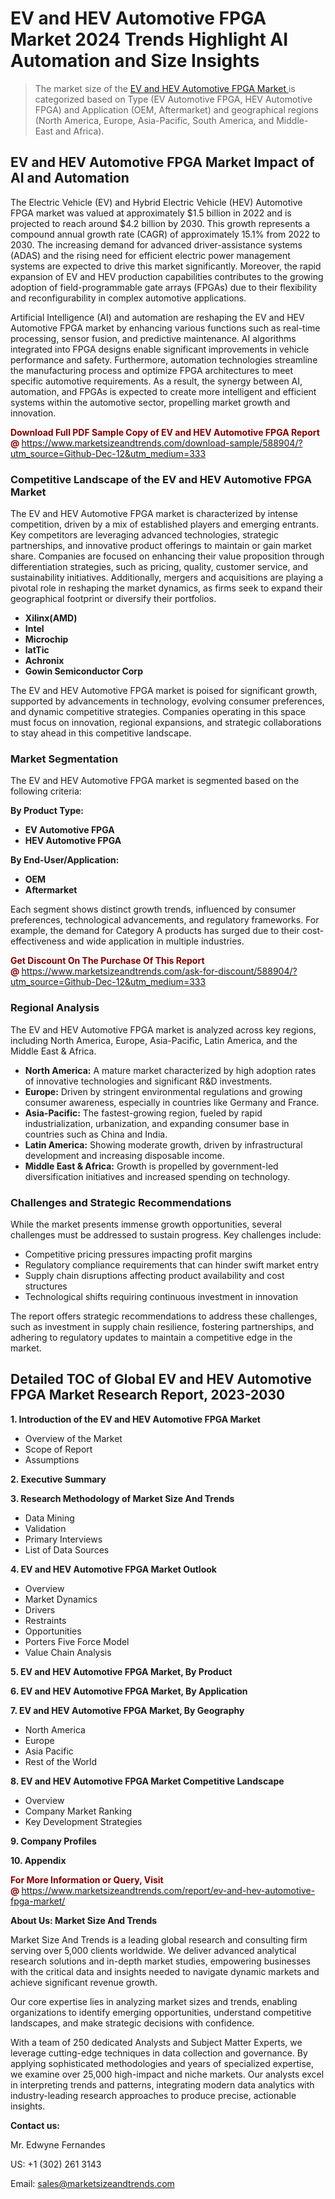 <H1> EV and HEV Automotive FPGA Market 2024 Trends Highlight AI Automation and Size Insights</H1><blockquote><p>The market size of the <a href="https://www.marketsizeandtrends.com/download-sample/588904/?utm_source=Github-Dec-12&amp;utm_medium=333" target="_blank">EV and HEV Automotive FPGA Market </a>is categorized based on Type (EV Automotive FPGA, HEV Automotive FPGA) and Application (OEM, Aftermarket) and geographical regions (North America, Europe, Asia-Pacific, South America, and Middle-East and Africa).</p></blockquote><p><h2>EV and HEV Automotive FPGA Market Impact of AI and Automation</h2><p>The Electric Vehicle (EV) and Hybrid Electric Vehicle (HEV) Automotive FPGA market was valued at approximately $1.5 billion in 2022 and is projected to reach around $4.2 billion by 2030. This growth represents a compound annual growth rate (CAGR) of approximately 15.1% from 2022 to 2030. The increasing demand for advanced driver-assistance systems (ADAS) and the rising need for efficient electric power management systems are expected to drive this market significantly. Moreover, the rapid expansion of EV and HEV production capabilities contributes to the growing adoption of field-programmable gate arrays (FPGAs) due to their flexibility and reconfigurability in complex automotive applications.</p><p>Artificial Intelligence (AI) and automation are reshaping the EV and HEV Automotive FPGA market by enhancing various functions such as real-time processing, sensor fusion, and predictive maintenance. AI algorithms integrated into FPGA designs enable significant improvements in vehicle performance and safety. Furthermore, automation technologies streamline the manufacturing process and optimize FPGA architectures to meet specific automotive requirements. As a result, the synergy between AI, automation, and FPGAs is expected to create more intelligent and efficient systems within the automotive sector, propelling market growth and innovation.</p></p><p><strong><span style="color: #800000;">Download Full PDF Sample Copy of EV and HEV Automotive FPGA Report @</span>&nbsp;</strong><a href="https://www.marketsizeandtrends.com/download-sample/588904/?utm_source=Github-Dec-12&amp;utm_medium=333">https://www.marketsizeandtrends.com/download-sample/588904/?utm_source=Github-Dec-12&amp;utm_medium=333</a></p><h3>Competitive Landscape of the EV and HEV Automotive FPGA Market</h3><p>The EV and HEV Automotive FPGA market is characterized by intense competition, driven by a mix of established players and emerging entrants. Key competitors are leveraging advanced technologies, strategic partnerships, and innovative product offerings to maintain or gain market share. Companies are focused on enhancing their value proposition through differentiation strategies, such as pricing, quality, customer service, and sustainability initiatives. Additionally, mergers and acquisitions are playing a pivotal role in reshaping the market dynamics, as firms seek to expand their geographical footprint or diversify their portfolios.</p><p><strong><p><ul><li>Xilinx(AMD) </li><li> Intel </li><li> Microchip </li><li> latTic </li><li> Achronix </li><li> Gowin Semiconductor Corp</p></li></ul></p></strong></p><p>The EV and HEV Automotive FPGA market is poised for significant growth, supported by advancements in technology, evolving consumer preferences, and dynamic competitive strategies. Companies operating in this space must focus on innovation, regional expansions, and strategic collaborations to stay ahead in this competitive landscape.</p><h3>Market Segmentation</h3><p>The EV and HEV Automotive FPGA market is segmented based on the following criteria:</p><p><strong>By Product Type:</strong></p><p><strong><p><ul><li>EV Automotive FPGA </li><li> HEV Automotive FPGA</p></li></ul></p></strong></p><p><strong>By End-User/Application:</strong></p><p><strong><p><ul><li>OEM </li><li> Aftermarket</p></li></ul></p></strong></p><p>Each segment shows distinct growth trends, influenced by consumer preferences, technological advancements, and regulatory frameworks. For example, the demand for Category A products has surged due to their cost-effectiveness and wide application in multiple industries.</p><p><strong><span style="color: #800000;">Get Discount On The Purchase Of This Report @&nbsp;</span></strong><a href="https://www.marketsizeandtrends.com/ask-for-discount/588904/?utm_source=Github-Dec-12&amp;utm_medium=333">https://www.marketsizeandtrends.com/ask-for-discount/588904/?utm_source=Github-Dec-12&amp;utm_medium=333</a></p><h3>Regional Analysis</h3><p>The EV and HEV Automotive FPGA market is analyzed across key regions, including North America, Europe, Asia-Pacific, Latin America, and the Middle East &amp; Africa.</p><ul><li><strong>North America:</strong> A mature market characterized by high adoption rates of innovative technologies and significant R&amp;D investments.</li><li><strong>Europe:</strong> Driven by stringent environmental regulations and growing consumer awareness, especially in countries like Germany and France.</li><li><strong>Asia-Pacific:</strong> The fastest-growing region, fueled by rapid industrialization, urbanization, and expanding consumer base in countries such as China and India.</li><li><strong>Latin America:</strong> Showing moderate growth, driven by infrastructural development and increasing disposable income.</li><li><strong>Middle East &amp; Africa:</strong> Growth is propelled by government-led diversification initiatives and increased spending on technology.</li></ul><h3>Challenges and Strategic Recommendations</h3><p>While the market presents immense growth opportunities, several challenges must be addressed to sustain progress. Key challenges include:</p><ul><li>Competitive pricing pressures impacting profit margins</li><li>Regulatory compliance requirements that can hinder swift market entry</li><li>Supply chain disruptions affecting product availability and cost structures</li><li>Technological shifts requiring continuous investment in innovation</li></ul><p>The report offers strategic recommendations to address these challenges, such as investment in supply chain resilience, fostering partnerships, and adhering to regulatory updates to maintain a competitive edge in the market.</p><h2>Detailed TOC of Global EV and HEV Automotive FPGA Market Research Report, 2023-2030</h2><p><strong>1. Introduction of the EV and HEV Automotive FPGA Market</strong></p><ul><li>Overview of the Market</li><li>Scope of Report</li><li>Assumptions&nbsp;</li></ul><p><strong>2. Executive Summary</strong></p><p><strong>3. Research Methodology of <strong>Market Size And Trends</strong></strong></p><ul><li>Data Mining</li><li>Validation</li><li>Primary Interviews</li><li>List of Data Sources&nbsp;</li></ul><p><strong>4. EV and HEV Automotive FPGA Market Outlook</strong></p><ul><li>Overview</li><li>Market Dynamics</li><li>Drivers</li><li>Restraints</li><li>Opportunities</li><li>Porters Five Force Model</li><li>Value Chain Analysis&nbsp;</li></ul><p><strong>5. EV and HEV Automotive FPGA Market, By Product</strong></p><p><strong>6. EV and HEV Automotive FPGA Market, By Application</strong></p><p><strong>7. EV and HEV Automotive FPGA Market, By Geography</strong></p><ul><li>North America</li><li>Europe</li><li>Asia Pacific</li><li>Rest of the World&nbsp;</li></ul><p><strong>8. EV and HEV Automotive FPGA Market Competitive Landscape</strong></p><ul><li>Overview</li><li>Company Market Ranking</li><li>Key Development Strategies&nbsp;</li></ul><p><strong>9. Company Profiles</strong></p><p><strong>10. Appendix</strong></p><p><strong><span style="color: #800000;">For More Information or Query, Visit @&nbsp;</span></strong><a href="https://www.marketsizeandtrends.com/report/ev-and-hev-automotive-fpga-market/">https://www.marketsizeandtrends.com/report/ev-and-hev-automotive-fpga-market/</a></p><p></p><p><strong>About Us:&nbsp;Market Size And Trends</strong></p><p>Market Size And Trends&nbsp;is a leading global research and consulting firm serving over 5,000 clients worldwide. We deliver advanced analytical research solutions and in-depth market studies, empowering businesses with the critical data and insights needed to navigate dynamic markets and achieve significant revenue growth.</p><p>Our core expertise lies in analyzing market sizes and trends, enabling organizations to identify emerging opportunities, understand competitive landscapes, and make strategic decisions with confidence.</p><p>With a team of 250 dedicated Analysts and Subject Matter Experts, we leverage cutting-edge techniques in data collection and governance. By applying sophisticated methodologies and years of specialized expertise, we examine over 25,000 high-impact and niche markets. Our analysts excel in interpreting trends and patterns, integrating modern data analytics with industry-leading research approaches to produce precise, actionable insights.</p><p><strong>Contact us:</strong></p><p>Mr. Edwyne Fernandes</p><p>US: +1 (302) 261 3143</p><p>Email: <a href="mailto:sales@marketsizeandtrends.com">sales@marketsizeandtrends.com</a>&nbsp;</p>
